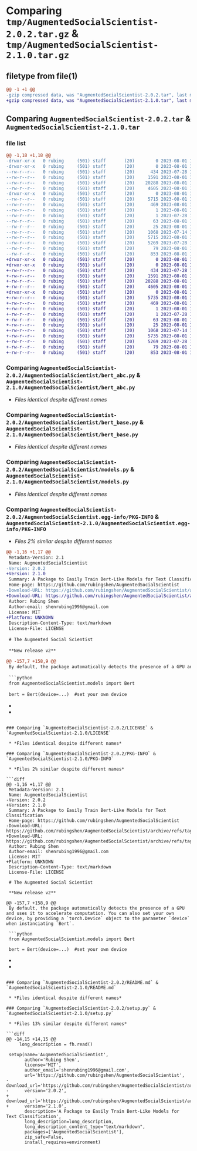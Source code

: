 # Comparing `tmp/AugmentedSocialScientist-2.0.2.tar.gz` & `tmp/AugmentedSocialScientist-2.1.0.tar.gz`

## filetype from file(1)

```diff
@@ -1 +1 @@
-gzip compressed data, was "AugmentedSocialScientist-2.0.2.tar", last modified: Tue Aug  1 13:24:34 2023, max compression
+gzip compressed data, was "AugmentedSocialScientist-2.1.0.tar", last modified: Tue Aug  1 13:35:45 2023, max compression
```

## Comparing `AugmentedSocialScientist-2.0.2.tar` & `AugmentedSocialScientist-2.1.0.tar`

### file list

```diff
@@ -1,18 +1,18 @@
-drwxr-xr-x   0 rubing     (501) staff       (20)        0 2023-08-01 13:24:34.652019 AugmentedSocialScientist-2.0.2/
-drwxr-xr-x   0 rubing     (501) staff       (20)        0 2023-08-01 13:24:34.647616 AugmentedSocialScientist-2.0.2/AugmentedSocialScientist/
--rw-r--r--   0 rubing     (501) staff       (20)      434 2023-07-28 15:26:16.000000 AugmentedSocialScientist-2.0.2/AugmentedSocialScientist/__init__.py
--rw-r--r--   0 rubing     (501) staff       (20)     1591 2023-08-01 13:14:40.000000 AugmentedSocialScientist-2.0.2/AugmentedSocialScientist/bert_abc.py
--rw-r--r--   0 rubing     (501) staff       (20)    20288 2023-08-01 13:15:21.000000 AugmentedSocialScientist-2.0.2/AugmentedSocialScientist/bert_base.py
--rw-r--r--   0 rubing     (501) staff       (20)     4605 2023-08-01 13:15:51.000000 AugmentedSocialScientist-2.0.2/AugmentedSocialScientist/models.py
-drwxr-xr-x   0 rubing     (501) staff       (20)        0 2023-08-01 13:24:34.651616 AugmentedSocialScientist-2.0.2/AugmentedSocialScientist.egg-info/
--rw-r--r--   0 rubing     (501) staff       (20)     5715 2023-08-01 13:24:34.000000 AugmentedSocialScientist-2.0.2/AugmentedSocialScientist.egg-info/PKG-INFO
--rw-r--r--   0 rubing     (501) staff       (20)      469 2023-08-01 13:24:34.000000 AugmentedSocialScientist-2.0.2/AugmentedSocialScientist.egg-info/SOURCES.txt
--rw-r--r--   0 rubing     (501) staff       (20)        1 2023-08-01 13:24:34.000000 AugmentedSocialScientist-2.0.2/AugmentedSocialScientist.egg-info/dependency_links.txt
--rw-r--r--   0 rubing     (501) staff       (20)        1 2023-07-28 15:30:16.000000 AugmentedSocialScientist-2.0.2/AugmentedSocialScientist.egg-info/not-zip-safe
--rw-r--r--   0 rubing     (501) staff       (20)       63 2023-08-01 13:24:34.000000 AugmentedSocialScientist-2.0.2/AugmentedSocialScientist.egg-info/requires.txt
--rw-r--r--   0 rubing     (501) staff       (20)       25 2023-08-01 13:24:34.000000 AugmentedSocialScientist-2.0.2/AugmentedSocialScientist.egg-info/top_level.txt
--rw-r--r--   0 rubing     (501) staff       (20)     1068 2023-07-14 19:52:59.000000 AugmentedSocialScientist-2.0.2/LICENSE
--rw-r--r--   0 rubing     (501) staff       (20)     5715 2023-08-01 13:24:34.652210 AugmentedSocialScientist-2.0.2/PKG-INFO
--rw-r--r--   0 rubing     (501) staff       (20)     5269 2023-07-28 16:21:34.000000 AugmentedSocialScientist-2.0.2/README.md
--rw-r--r--   0 rubing     (501) staff       (20)       79 2023-08-01 13:24:34.652886 AugmentedSocialScientist-2.0.2/setup.cfg
--rw-r--r--   0 rubing     (501) staff       (20)      853 2023-08-01 13:17:32.000000 AugmentedSocialScientist-2.0.2/setup.py
+drwxr-xr-x   0 rubing     (501) staff       (20)        0 2023-08-01 13:35:45.532927 AugmentedSocialScientist-2.1.0/
+drwxr-xr-x   0 rubing     (501) staff       (20)        0 2023-08-01 13:35:45.528414 AugmentedSocialScientist-2.1.0/AugmentedSocialScientist/
+-rw-r--r--   0 rubing     (501) staff       (20)      434 2023-07-28 15:26:16.000000 AugmentedSocialScientist-2.1.0/AugmentedSocialScientist/__init__.py
+-rw-r--r--   0 rubing     (501) staff       (20)     1591 2023-08-01 13:14:40.000000 AugmentedSocialScientist-2.1.0/AugmentedSocialScientist/bert_abc.py
+-rw-r--r--   0 rubing     (501) staff       (20)    20288 2023-08-01 13:15:21.000000 AugmentedSocialScientist-2.1.0/AugmentedSocialScientist/bert_base.py
+-rw-r--r--   0 rubing     (501) staff       (20)     4605 2023-08-01 13:15:51.000000 AugmentedSocialScientist-2.1.0/AugmentedSocialScientist/models.py
+drwxr-xr-x   0 rubing     (501) staff       (20)        0 2023-08-01 13:35:45.532532 AugmentedSocialScientist-2.1.0/AugmentedSocialScientist.egg-info/
+-rw-r--r--   0 rubing     (501) staff       (20)     5735 2023-08-01 13:35:44.000000 AugmentedSocialScientist-2.1.0/AugmentedSocialScientist.egg-info/PKG-INFO
+-rw-r--r--   0 rubing     (501) staff       (20)      469 2023-08-01 13:35:45.000000 AugmentedSocialScientist-2.1.0/AugmentedSocialScientist.egg-info/SOURCES.txt
+-rw-r--r--   0 rubing     (501) staff       (20)        1 2023-08-01 13:35:44.000000 AugmentedSocialScientist-2.1.0/AugmentedSocialScientist.egg-info/dependency_links.txt
+-rw-r--r--   0 rubing     (501) staff       (20)        1 2023-07-28 15:30:16.000000 AugmentedSocialScientist-2.1.0/AugmentedSocialScientist.egg-info/not-zip-safe
+-rw-r--r--   0 rubing     (501) staff       (20)       63 2023-08-01 13:35:45.000000 AugmentedSocialScientist-2.1.0/AugmentedSocialScientist.egg-info/requires.txt
+-rw-r--r--   0 rubing     (501) staff       (20)       25 2023-08-01 13:35:45.000000 AugmentedSocialScientist-2.1.0/AugmentedSocialScientist.egg-info/top_level.txt
+-rw-r--r--   0 rubing     (501) staff       (20)     1068 2023-07-14 19:52:59.000000 AugmentedSocialScientist-2.1.0/LICENSE
+-rw-r--r--   0 rubing     (501) staff       (20)     5735 2023-08-01 13:35:45.533135 AugmentedSocialScientist-2.1.0/PKG-INFO
+-rw-r--r--   0 rubing     (501) staff       (20)     5269 2023-07-28 16:21:34.000000 AugmentedSocialScientist-2.1.0/README.md
+-rw-r--r--   0 rubing     (501) staff       (20)       79 2023-08-01 13:35:45.533853 AugmentedSocialScientist-2.1.0/setup.cfg
+-rw-r--r--   0 rubing     (501) staff       (20)      853 2023-08-01 13:33:07.000000 AugmentedSocialScientist-2.1.0/setup.py
```

### Comparing `AugmentedSocialScientist-2.0.2/AugmentedSocialScientist/bert_abc.py` & `AugmentedSocialScientist-2.1.0/AugmentedSocialScientist/bert_abc.py`

 * *Files identical despite different names*

### Comparing `AugmentedSocialScientist-2.0.2/AugmentedSocialScientist/bert_base.py` & `AugmentedSocialScientist-2.1.0/AugmentedSocialScientist/bert_base.py`

 * *Files identical despite different names*

### Comparing `AugmentedSocialScientist-2.0.2/AugmentedSocialScientist/models.py` & `AugmentedSocialScientist-2.1.0/AugmentedSocialScientist/models.py`

 * *Files identical despite different names*

### Comparing `AugmentedSocialScientist-2.0.2/AugmentedSocialScientist.egg-info/PKG-INFO` & `AugmentedSocialScientist-2.1.0/AugmentedSocialScientist.egg-info/PKG-INFO`

 * *Files 2% similar despite different names*

```diff
@@ -1,16 +1,17 @@
 Metadata-Version: 2.1
 Name: AugmentedSocialScientist
-Version: 2.0.2
+Version: 2.1.0
 Summary: A Package to Easily Train Bert-Like Models for Text Classification
 Home-page: https://github.com/rubingshen/AugmentedSocialScientist
-Download-URL: https://github.com/rubingshen/AugmentedSocialScientist/archive/refs/tags/v2.0.2.tar.gz
+Download-URL: https://github.com/rubingshen/AugmentedSocialScientist/archive/refs/tags/v2.1.0.tar.gz
 Author: Rubing Shen
 Author-email: shenrubing1996@gmail.com
 License: MIT
+Platform: UNKNOWN
 Description-Content-Type: text/markdown
 License-File: LICENSE
 
 # The Augmented Social Scientist
 
 **New release v2**
 
@@ -157,7 +158,9 @@
 By default, the package automatically detects the presence of a GPU and uses it to accelerate computation. You can also set your own device, by providing a `torch.Device` object to the parameter `device` when instanciating `Bert`.
 
 ```python
 from AugmentedSocialScientist.models import Bert
 
 bert = Bert(device=...)  #set your own device
 ```
+
+
```

### Comparing `AugmentedSocialScientist-2.0.2/LICENSE` & `AugmentedSocialScientist-2.1.0/LICENSE`

 * *Files identical despite different names*

### Comparing `AugmentedSocialScientist-2.0.2/PKG-INFO` & `AugmentedSocialScientist-2.1.0/PKG-INFO`

 * *Files 2% similar despite different names*

```diff
@@ -1,16 +1,17 @@
 Metadata-Version: 2.1
 Name: AugmentedSocialScientist
-Version: 2.0.2
+Version: 2.1.0
 Summary: A Package to Easily Train Bert-Like Models for Text Classification
 Home-page: https://github.com/rubingshen/AugmentedSocialScientist
-Download-URL: https://github.com/rubingshen/AugmentedSocialScientist/archive/refs/tags/v2.0.2.tar.gz
+Download-URL: https://github.com/rubingshen/AugmentedSocialScientist/archive/refs/tags/v2.1.0.tar.gz
 Author: Rubing Shen
 Author-email: shenrubing1996@gmail.com
 License: MIT
+Platform: UNKNOWN
 Description-Content-Type: text/markdown
 License-File: LICENSE
 
 # The Augmented Social Scientist
 
 **New release v2**
 
@@ -157,7 +158,9 @@
 By default, the package automatically detects the presence of a GPU and uses it to accelerate computation. You can also set your own device, by providing a `torch.Device` object to the parameter `device` when instanciating `Bert`.
 
 ```python
 from AugmentedSocialScientist.models import Bert
 
 bert = Bert(device=...)  #set your own device
 ```
+
+
```

### Comparing `AugmentedSocialScientist-2.0.2/README.md` & `AugmentedSocialScientist-2.1.0/README.md`

 * *Files identical despite different names*

### Comparing `AugmentedSocialScientist-2.0.2/setup.py` & `AugmentedSocialScientist-2.1.0/setup.py`

 * *Files 13% similar despite different names*

```diff
@@ -14,15 +14,15 @@
     long_description = fh.read()
     
 setup(name='AugmentedSocialScientist',
       author='Rubing Shen',
       license='MIT',
       author_email='shenrubing1996@gmail.com',
       url='https://github.com/rubingshen/AugmentedSocialScientist',
-      download_url='https://github.com/rubingshen/AugmentedSocialScientist/archive/refs/tags/v2.0.2.tar.gz',
-      version='2.0.2',
+      download_url='https://github.com/rubingshen/AugmentedSocialScientist/archive/refs/tags/v2.1.0.tar.gz',
+      version='2.1.0',
       description='A Package to Easily Train Bert-Like Models for Text Classification',
       long_description=long_description,
       long_description_content_type="text/markdown",
       packages=['AugmentedSocialScientist'],
       zip_safe=False,
       install_requires=environment)
```

